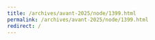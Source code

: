 ```yaml
---
title: /archives/avant-2025/node/1399.html
permalink: /archives/avant-2025/node/1399.html
redirect: /
---
```


